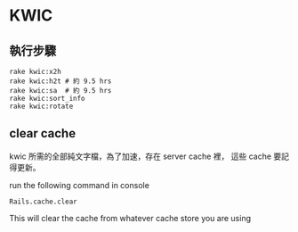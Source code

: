 # KWIC

## 執行步驟

    rake kwic:x2h
    rake kwic:h2t # 約 9.5 hrs
    rake kwic:sa  # 約 9.5 hrs
    rake kwic:sort_info
    rake kwic:rotate

## clear cache

kwic 所需的全部純文字檔，為了加速，存在 server cache 裡，
這些 cache 要記得更新。

run the following command in console

    Rails.cache.clear

This will clear the cache from whatever cache store you are using
